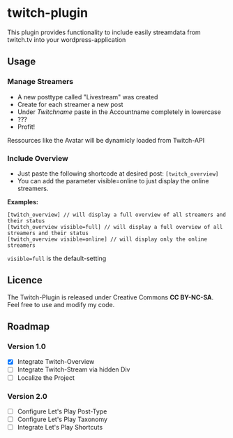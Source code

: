 # twitch-plugin
This plugin provides functionality to include easily streamdata from twitch.tv into your wordpress-application 

## Usage
### Manage Streamers
- A new posttype called "Livestream" was created
- Create for each streamer a new post
- Under *Twitchname* paste in the Accountname completely in lowercase
- ???
- Profit!

Ressources like the Avatar will be dynamicly loaded from Twitch-API

### Include Overview
- Just paste the following shortcode at desired post: `[twitch_overview]`
- You can add the parameter visible=online to just display the online streamers.

**Examples:**
```
[twitch_overview] // will display a full overview of all streamers and their status
[twitch_overview visible=full] // will display a full overview of all streamers and their status
[twitch_overview visible=online] // will display only the online streamers
```
`visible=full` is the default-setting

## Licence
The Twitch-Plugin is released under Creative Commons **CC BY-NC-SA**.
Feel free to use and modify my code.

## Roadmap
### Version 1.0
- [x] Integrate Twitch-Overview 
- [ ] Integrate Twitch-Stream via hidden Div
- [ ] Localize the Project

### Version 2.0
- [ ] Configure Let's Play Post-Type
- [ ] Configure Let's Play Taxonomy
- [ ] Integrate Let's Play Shortcuts